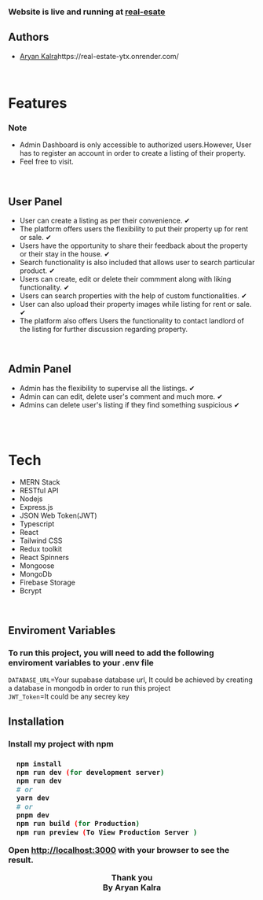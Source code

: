 <h3>Website is live and running at  <a href="">real-esate</a>
</h3>
<h2>Authors</h2>
<ul>
<li><a href="https://github.com/A-ryan-Kalra">Aryan Kalra</a>https://real-estate-ytx.onrender.com/</li>
</ul>
</br>

<h1>Features</h1>

<h3>Note</h3>
<ul>
<li>Admin Dashboard is only accessible to authorized users.However, User has to register an account in order to create a listing of their property.</li>
<li>Feel free to visit.</li>
</ul>
</br>

 <h2>User Panel</h2>
  <ul>
  <li>User can create a listing as per their convenience. ✔</li>
  <li>The platform offers users the flexibility to put their property up for rent or sale. ✔</li>
  <li>Users have the opportunity to share their feedback about the property or their stay in the house. ✔</li>
  <li>Search functionality is also included that allows user to search particular product. ✔</li>
  <li>Users can create, edit or delete their commment along with liking functionality. ✔</li>
  <li>Users can search properties with the help of custom functionalities. ✔</li>
  <li>User can also upload their property images while listing for rent or sale. ✔</li>
  <li>The platform also offers Users the functionality to contact landlord of the listing for further discussion regarding property. </li>
  </ul>
</br>
 
 <h2>Admin Panel</h2>
 <ul>
  <li>Admin has the flexibility to supervise all the listings. ✔</li>
  <li>Admin can can edit, delete user's comment and much more. ✔</li>
  <li>Admins can delete user's listing if they find something suspicious ✔</li>
 </Ul>

</br>
</br>

<h1>Tech</h1>
<ul>
<li>MERN Stack</li>
<li>RESTful API</li>
<li>Nodejs</li>
<li>Express.js</li>
<li>JSON Web Token(JWT)</li>
<li>Typescript</li>
<li>React</li>
<li>Tailwind CSS</li>
<li>Redux toolkit</li>
<li>React Spinners</li>
<li>Mongoose</li>
<li>MongoDb</li>
<li>Firebase Storage</li>
<li>Bcrypt</li>
</ul>

</br>
<h2>Enviroment Variables</h2>
<h3>To run this project, you will need to add the following enviroment variables to your .env file</h3>

<code>DATABASE_URL</code>=Your supabase database url, It could be achieved by creating a database in mongodb in order to run this project
</br>
<code>JWT_Token</code>=It could be any secrey key
</br>

<h2>Installation</h2>
<h3>Install my project with npm<h3>

```bash
  npm install
  npm run dev (for development server)
  npm run dev
  # or
  yarn dev
  # or
  pnpm dev
  npm run build (for Production)
  npm run preview (To View Production Server )

```

Open <a href='http://localhost:3000'>http://localhost:3000</a> with your browser to see the result.

<div align="center">

Thank you\
By Aryan Kalra

</div>
